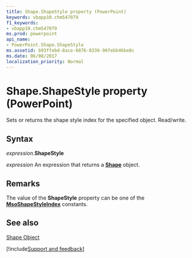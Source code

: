 ```yaml
---
title: Shape.ShapeStyle property (PowerPoint)
keywords: vbapp10.chm547079
f1_keywords:
- vbapp10.chm547079
ms.prod: powerpoint
api_name:
- PowerPoint.Shape.ShapeStyle
ms.assetid: b93ffebd-8ace-6876-8336-96febb46be8c
ms.date: 06/08/2017
localization_priority: Normal
---
```



# Shape.ShapeStyle property (PowerPoint)

Sets or returns the shape style index for the specified object. Read/write.


## Syntax

_expression_.**ShapeStyle**

 _expression_ An expression that returns a **[Shape](PowerPoint.Shape.md)** object.


## Remarks

The value of the  **ShapeStyle** property can be one of the **[MsoShapeStyleIndex](Office.MsoShapeStyleIndex.md)** constants.


## See also


[Shape Object](PowerPoint.Shape.md)

[!include[Support and feedback](~/includes/feedback-boilerplate.md)]